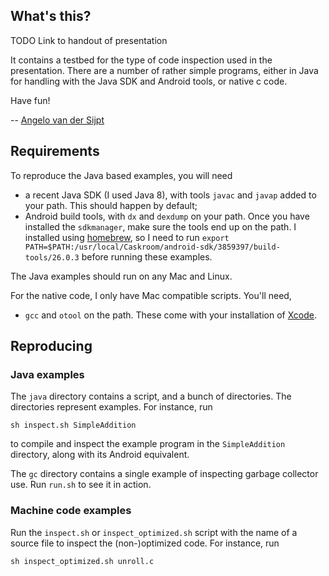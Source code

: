 ## What's this?
TODO Link to handout of presentation

It contains a testbed for the type of code inspection used in the presentation. There are a number of rather simple programs, either in Java for handling with the Java SDK and Android tools, or native c code.

Have fun!

-- [Angelo van der Sijpt](https://twitter.com/_angelos)

## Requirements
To reproduce the Java based examples, you will need

- a recent Java SDK (I used Java 8), with tools `javac` and `javap` added to your path. This should happen by default;
- Android build tools, with `dx` and `dexdump` on your path. Once you have installed the `sdkmanager`, make sure the tools end up on the path. I installed using [homebrew](http://brewformulas.org/android-sdk), so I need to run `export PATH=$PATH:/usr/local/Caskroom/android-sdk/3859397/build-tools/26.0.3` before running these examples. 

The Java examples should run on any Mac and Linux.

For the native code, I only have Mac compatible scripts. You'll need,
- `gcc` and `otool` on the path. These come with your installation of [Xcode](https://developer.apple.com/xcode/).

## Reproducing
### Java examples
The `java` directory contains a script, and a bunch of directories. The directories represent examples. For instance, run

    sh inspect.sh SimpleAddition

to compile and inspect the example program in the `SimpleAddition` directory, along with its Android equivalent.

The `gc` directory contains a single example of inspecting garbage collector use. Run `run.sh` to see it in action.

### Machine code examples
Run the `inspect.sh` or `inspect_optimized.sh` script with the name of a source file to inspect the (non-)optimized code. For instance, run

    sh inspect_optimized.sh unroll.c